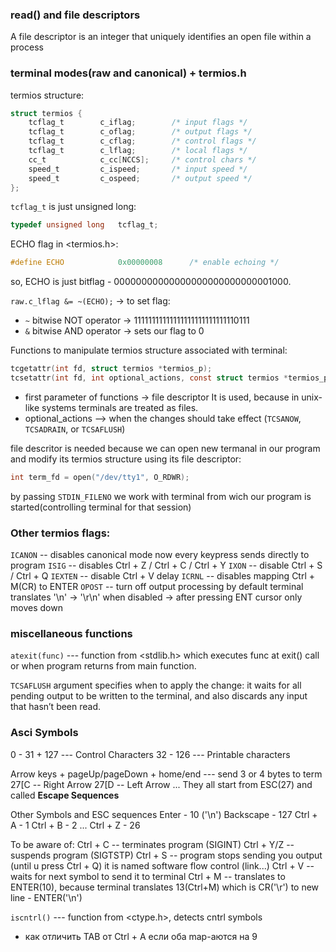 

### read() and file descriptors
A file descriptor is an integer that uniquely identifies an open file within a process

### terminal modes(raw and canonical) + termios.h

termios structure:
```C
struct termios {
	tcflag_t        c_iflag;        /* input flags */
	tcflag_t        c_oflag;        /* output flags */
	tcflag_t        c_cflag;        /* control flags */
	tcflag_t        c_lflag;        /* local flags */
	cc_t            c_cc[NCCS];     /* control chars */
	speed_t         c_ispeed;       /* input speed */
	speed_t         c_ospeed;       /* output speed */
};
```

`tcflag_t` is just unsigned long:
```C
typedef unsigned long   tcflag_t;
```

ECHO flag in <termios.h>:
```C
#define ECHO            0x00000008      /* enable echoing */
```
so, ECHO is just bitflag - 00000000000000000000000000001000.

`raw.c_lflag &= ~(ECHO);` -> to set flag:
- `~` bitwise NOT operator -> 11111111111111111111111111110111
- `&` bitwise AND operator -> sets our flag to 0


Functions to manipulate termios structure associated with terminal:
```C
tcgetattr(int fd, struct termios *termios_p);
tcsetattr(int fd, int optional_actions, const struct termios *termios_p);
```

* first parameter of functions -> file descriptor
  It is used, because in unix-like systems terminals are treated as files.
* optional_actions --> when the changes should take effect (`TCSANOW`, `TCSADRAIN`, or `TCSAFLUSH`)

file descritor is needed because we can open new termanal in our program and
modify its termios structure using its file descriptor:
```C
int term_fd = open("/dev/tty1", O_RDWR);
```
by passing `STDIN_FILENO` we work with terminal from wich our program is
started(controlling terminal for that session)

### Other termios flags:
`ICANON` -- disables canonical mode now every keypress sends directly to program
`ISIG` -- disables Ctrl + Z / Ctrl + C / Ctrl + Y
`IXON` -- disable Ctrl + S / Ctrl + Q
`IEXTEN` -- disable Ctrl + V delay
`ICRNL` -- disables mapping Ctrl + M(CR) to ENTER
`OPOST` -- turn off output processing
    by default terminal translates '\n' -> '\r\n'
    when disabled -> after pressing ENT cursor only moves down


### miscellaneous functions

`atexit(func)` --- function from <stdlib.h> which executes func at exit() call or 
when program returns from main function.

`TCSAFLUSH` argument specifies when to apply the change: it waits for all 
pending output to be written to the terminal, and also discards any input
that hasn’t been read.


### Asci Symbols
0 - 31 + 127 --- Control Characters
32 - 126 --- Printable characters

Arrow keys + pageUp/pageDown + home/end --- send 3 or 4 bytes to term
27[C -- Right Arrow
27[D -- Left Arrow
...
They all start from ESC(27) and called **Escape Sequences**

Other Symbols and ESC sequences
Enter - 10 ('\n')
Backscape - 127 
Ctrl + A - 1
Ctrl + B - 2
...
Ctrl + Z - 26

To be aware of:
Ctrl + C -- terminates program (SIGINT)
Ctrl + Y/Z -- suspends program (SIGTSTP)
Ctrl + S -- program stops sending you output (until u press Ctrl + Q)
    it is named software flow control (link...)
Ctrl + V -- waits for next symbol to send it to terminal 
Ctrl + M -- translates to ENTER(10), because terminal translates 
    13(Ctrl+M) which is CR('\r') to new line - ENTER('\n')

`iscntrl()` --- function from <ctype.h>, detects cntrl symbols

- как отличить TAB от Ctrl + A если оба map-аются на 9 
